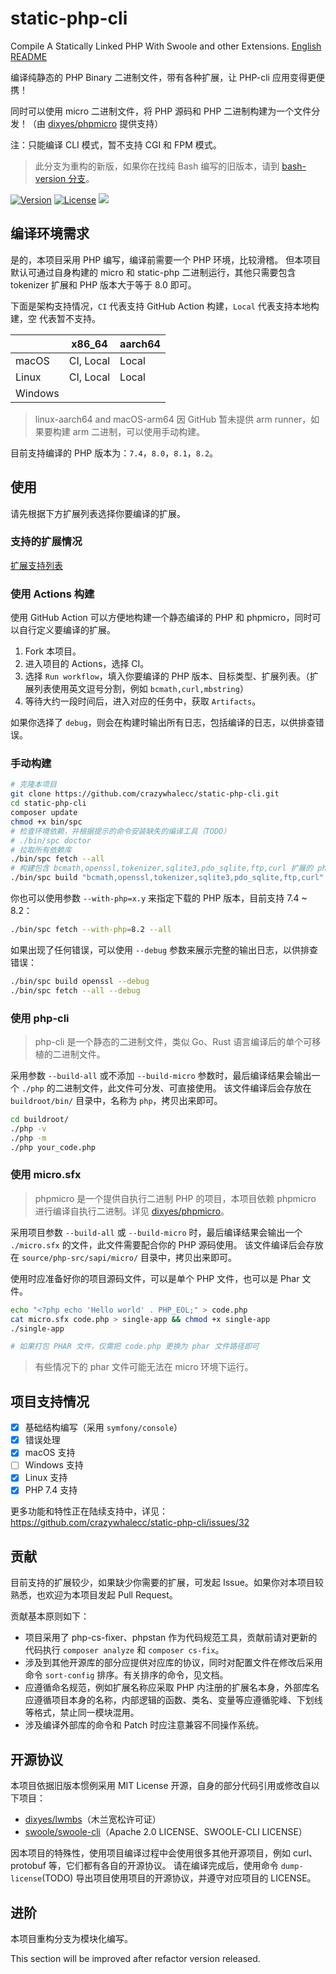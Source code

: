 # static-php-cli

Compile A Statically Linked PHP With Swoole and other Extensions. [English README](README-en.md)

编译纯静态的 PHP Binary 二进制文件，带有各种扩展，让 PHP-cli 应用变得更便携！

同时可以使用 micro 二进制文件，将 PHP 源码和 PHP 二进制构建为一个文件分发！（由 [dixyes/phpmicro](https://github.com/dixyes/phpmicro) 提供支持）

注：只能编译 CLI 模式，暂不支持 CGI 和 FPM 模式。

> 此分支为重构的新版，如果你在找纯 Bash 编写的旧版本，请到 [bash-version 分支](https://github.com/crazywhalecc/static-php-cli/tree/bash-version)。

[![Version](https://img.shields.io/badge/Version-2.0--beta1-green.svg?style=flat-square)]()
[![License](https://img.shields.io/badge/License-MIT-blue.svg?style=flat-square)]()
[![](https://img.shields.io/github/actions/workflow/status/crazywhalecc/static-php-cli/build.yml?branch=refactor&label=Actions%20Build&style=flat-square)](https://github.com/crazywhalecc/static-php-cli/actions/workflows/build.yml)

## 编译环境需求

是的，本项目采用 PHP 编写，编译前需要一个 PHP 环境，比较滑稽。
但本项目默认可通过自身构建的 micro 和 static-php 二进制运行，其他只需要包含 tokenizer 扩展和 PHP 版本大于等于 8.0 即可。

下面是架构支持情况，`CI` 代表支持 GitHub Action 构建，`Local` 代表支持本地构建，空 代表暂不支持。

|         | x86_64    | aarch64 |
|---------|-----------|---------|
| macOS   | CI, Local | Local   |
| Linux   | CI, Local | Local   |
| Windows |           |         |

> linux-aarch64 and macOS-arm64 因 GitHub 暂未提供 arm runner，如果要构建 arm 二进制，可以使用手动构建。

目前支持编译的 PHP 版本为：`7.4`，`8.0`，`8.1`，`8.2`。

## 使用

请先根据下方扩展列表选择你要编译的扩展。

### 支持的扩展情况

[扩展支持列表](/ext-support.md)

### 使用 Actions 构建

使用 GitHub Action 可以方便地构建一个静态编译的 PHP 和 phpmicro，同时可以自行定义要编译的扩展。

1. Fork 本项目。
2. 进入项目的 Actions，选择 CI。
3. 选择 `Run workflow`，填入你要编译的 PHP 版本、目标类型、扩展列表。（扩展列表使用英文逗号分割，例如 `bcmath,curl,mbstring`）
4. 等待大约一段时间后，进入对应的任务中，获取 `Artifacts`。

如果你选择了 `debug`，则会在构建时输出所有日志，包括编译的日志，以供排查错误。

### 手动构建

```bash
# 克隆本项目
git clone https://github.com/crazywhalecc/static-php-cli.git
cd static-php-cli
composer update
chmod +x bin/spc
# 检查环境依赖，并根据提示的命令安装缺失的编译工具（TODO）
# ./bin/spc doctor
# 拉取所有依赖库
./bin/spc fetch --all
# 构建包含 bcmath,openssl,tokenizer,sqlite3,pdo_sqlite,ftp,curl 扩展的 php-cli 和 micro.sfx
./bin/spc build "bcmath,openssl,tokenizer,sqlite3,pdo_sqlite,ftp,curl" --build-all
```

你也可以使用参数 `--with-php=x.y` 来指定下载的 PHP 版本，目前支持 7.4 ~ 8.2：

```bash
./bin/spc fetch --with-php=8.2 --all
```

如果出现了任何错误，可以使用 `--debug` 参数来展示完整的输出日志，以供排查错误：

```bash
./bin/spc build openssl --debug
./bin/spc fetch --all --debug
```

### 使用 php-cli

> php-cli 是一个静态的二进制文件，类似 Go、Rust 语言编译后的单个可移植的二进制文件。

采用参数 `--build-all` 或不添加 `--build-micro` 参数时，最后编译结果会输出一个 `./php` 的二进制文件，此文件可分发、可直接使用。
该文件编译后会存放在 `buildroot/bin/` 目录中，名称为 `php`，拷贝出来即可。

```bash
cd buildroot/
./php -v
./php -m
./php your_code.php
```

### 使用 micro.sfx

> phpmicro 是一个提供自执行二进制 PHP 的项目，本项目依赖 phpmicro 进行编译自执行二进制。详见 [dixyes/phpmicro](https://github.com/dixyes/phpmicro)。

采用项目参数 `--build-all` 或 `--build-micro` 时，最后编译结果会输出一个 `./micro.sfx` 的文件，此文件需要配合你的 PHP 源码使用。
该文件编译后会存放在 `source/php-src/sapi/micro/` 目录中，拷贝出来即可。

使用时应准备好你的项目源码文件，可以是单个 PHP 文件，也可以是 Phar 文件。

```bash
echo "<?php echo 'Hello world' . PHP_EOL;" > code.php
cat micro.sfx code.php > single-app && chmod +x single-app
./single-app

# 如果打包 PHAR 文件，仅需把 code.php 更换为 phar 文件路径即可
```

> 有些情况下的 phar 文件可能无法在 micro 环境下运行。

## 项目支持情况

- [X] 基础结构编写（采用 `symfony/console`）
- [X] 错误处理
- [X] macOS 支持
- [ ] Windows 支持
- [X] Linux 支持
- [X] PHP 7.4 支持

更多功能和特性正在陆续支持中，详见：https://github.com/crazywhalecc/static-php-cli/issues/32

## 贡献

目前支持的扩展较少，如果缺少你需要的扩展，可发起 Issue。如果你对本项目较熟悉，也欢迎为本项目发起 Pull Request。

贡献基本原则如下：

- 项目采用了 php-cs-fixer、phpstan 作为代码规范工具，贡献前请对更新的代码执行 `composer analyze` 和 `composer cs-fix`。
- 涉及到其他开源库的部分应提供对应库的协议，同时对配置文件在修改后采用命令 `sort-config` 排序。有关排序的命令，见文档。
- 应遵循命名规范，例如扩展名称应采取 PHP 内注册的扩展名本身，外部库名应遵循项目本身的名称，内部逻辑的函数、类名、变量等应遵循驼峰、下划线等格式，禁止同一模块混用。
- 涉及编译外部库的命令和 Patch 时应注意兼容不同操作系统。

## 开源协议

本项目依据旧版本惯例采用 MIT License 开源，自身的部分代码引用或修改自以下项目：

- [dixyes/lwmbs](https://github.com/dixyes/lwmbs)（木兰宽松许可证）
- [swoole/swoole-cli](https://github.com/swoole/swoole-cli)（Apache 2.0 LICENSE、SWOOLE-CLI LICENSE）

因本项目的特殊性，使用项目编译过程中会使用很多其他开源项目，例如 curl、protobuf 等，它们都有各自的开源协议。
请在编译完成后，使用命令 `dump-license`(TODO) 导出项目使用项目的开源协议，并遵守对应项目的 LICENSE。

## 进阶

本项目重构分支为模块化编写。

This section will be improved after refactor version released.
